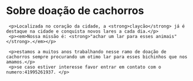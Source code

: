 <!DOCTYPE html>
<html lang="pt-br">
   <head>
   	 <meta charset="UTF-8">
     <title>Doação de cachorros</title>
   </head>
   <body>
   	 <h1>Sobre doação de cachorros</h1>

     <p>Localizada no coração da cidade, a <strong>claycão</strong> já é destaque na cidade e conquista novos lares a cada dia.</p>  
     <p><em>Nossa missão é: <strong>"achar um lar para esses animais"</strong>.</em></p>

     <p>estamos a muitos anos trabalhando nesse ramo de doação de cachorros sempre procurando um otimo lar para esses bichinhos que nos amamos.</p>
     <p>se caso estiver interesse favor entrar em contato com o numero:41995261937. </p>
   </body>

 </html>
